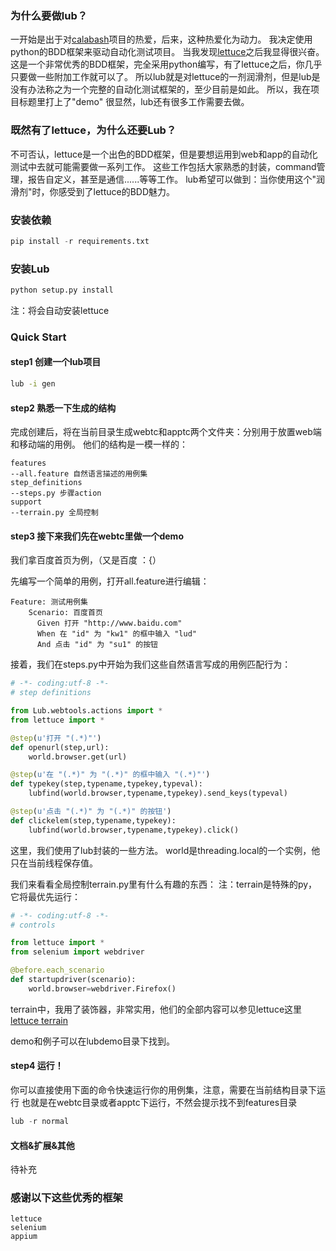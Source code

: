 ### 为什么要做lub？

一开始是出于对[calabash](https://github.com/calabash "calabash")项目的热爱，后来，这种热爱化为动力。
我决定使用python的BDD框架来驱动自动化测试项目。
当我发现[lettuce](http://lettuce.it/ "lettuce")之后我显得很兴奋。
这是一个非常优秀的BDD框架，完全采用python编写，有了lettuce之后，你几乎只要做一些附加工作就可以了。
所以lub就是对lettuce的一剂润滑剂，但是lub是没有办法称之为一个完整的自动化测试框架的，至少目前是如此。
所以，我在项目标题里打上了"demo"
很显然，lub还有很多工作需要去做。

### 既然有了lettuce，为什么还要Lub？

不可否认，lettuce是一个出色的BDD框架，但是要想运用到web和app的自动化测试中去就可能需要做一系列工作。
这些工作包括大家熟悉的封装，command管理，报告自定义，甚至是通信......等等工作。
lub希望可以做到：当你使用这个"润滑剂"时，你感受到了lettuce的BDD魅力。

### 安装依赖

```python
pip install -r requirements.txt
```

### 安装Lub

```python
python setup.py install
```
注：将会自动安装lettuce

### Quick Start

#### step1 创建一个lub项目

```bash
lub -i gen
```

#### step2 熟悉一下生成的结构

完成创建后，将在当前目录生成webtc和apptc两个文件夹：分别用于放置web端和移动端的用例。
他们的结构是一模一样的：

```
features
--all.feature 自然语言描述的用例集
step_definitions
--steps.py 步骤action
support
--terrain.py 全局控制
```

#### step3 接下来我们先在webtc里做一个demo
我们拿百度首页为例，（又是百度 ：{）

先编写一个简单的用例，打开all.feature进行编辑：

```
Feature: 测试用例集
	Scenario: 百度首页
      Given 打开 "http://www.baidu.com"
      When 在 "id" 为 "kw1" 的框中输入 "lud"
      And 点击 "id" 为 "su1" 的按钮
```

接着，我们在steps.py中开始为我们这些自然语言写成的用例匹配行为：

```python
# -*- coding:utf-8 -*-
# step definitions

from Lub.webtools.actions import *
from lettuce import *

@step(u'打开 "(.*)"')
def openurl(step,url):
    world.browser.get(url)

@step(u'在 "(.*)" 为 "(.*)" 的框中输入 "(.*)"')
def typekey(step,typename,typekey,typeval):
    lubfind(world.browser,typename,typekey).send_keys(typeval)

@step(u'点击 "(.*)" 为 "(.*)" 的按钮')
def clickelem(step,typename,typekey):
    lubfind(world.browser,typename,typekey).click()
```

这里，我们使用了lub封装的一些方法。
world是threading.local的一个实例，他只在当前线程保存值。

我们来看看全局控制terrain.py里有什么有趣的东西：
注：terrain是特殊的py，它将最优先运行：

```python
# -*- coding:utf-8 -*-
# controls

from lettuce import *
from selenium import webdriver

@before.each_scenario
def startupdriver(scenario):
    world.browser=webdriver.Firefox()
```
terrain中，我用了装饰器，非常实用，他们的全部内容可以参见lettuce这里
[lettuce terrain](http://lettuce.it/reference/terrain.html#reference-terrain "lettuce terrain")

demo和例子可以在lubdemo目录下找到。

#### step4 运行！

你可以直接使用下面的命令快速运行你的用例集，注意，需要在当前结构目录下运行
也就是在webtc目录或者apptc下运行，不然会提示找不到features目录

```python
lub -r normal
```

#### 文档&扩展&其他

待补充

### 感谢以下这些优秀的框架

```
lettuce
selenium
appium
```
